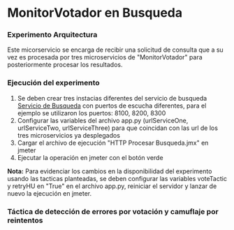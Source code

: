 # MonitorVotador en Busqueda

### Experimento Arquitectura

Este micorservicio se encarga de recibir una solicitud de consulta que a su vez es procesada por tres microservicios de "MonitorVotador" para posteriormente procesar los resultados.

### Ejecución del experimento

1. Se deben crear tres instacias diferentes del servicio de busqueda [Servicio de Busqueda](https://github.com/nicolay-dev-sp/miso-proyecto-final/tree/main/ExperimentoII/Busqueda) con puertos de escucha diferentes, para el ejemplo se utilizaron los puertos: 8100, 8200, 8300
2. Configurar las variables del archivo app.py (urlServiceOne, urlServiceTwo, urlServiceThree) para que coincidan con las url de los tres microservicios ya desplegados
3. Cargar el archivo de ejecución "HTTP Procesar Busqueda.jmx" en jmeter
4. Ejecutar la operación en jmeter con el botón verde

**Nota:** Para evidenciar los cambios en la disponibilidad del experimento usando las tacticas planteadas, se deben configurar las variables voteTactic y retryHU en "True" en el archivo app.py, reiniciar el servidor y lanzar de nuevo la ejecución en jmeter.

### Táctica de detección de errores por votación y camuflaje por reintentos

